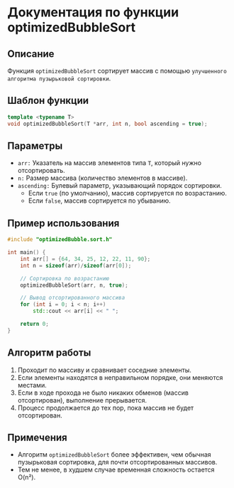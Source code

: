 # Документация по функции optimizedBubbleSort

## Описание

Функция `optimizedBubbleSort` сортирует массив с помощью `улучшенного алгоритма пузырьковой сортировки`.

## Шаблон функции

```cpp
template <typename T>
void optimizedBubbleSort(T *arr, int n, bool ascending = true);
```

## Параметры

- `arr:` Указатель на массив элементов типа `T`, который нужно отсортировать.
- `n:` Размер массива (количество элементов в массиве).
- `ascending:` Булевый параметр, указывающий порядок сортировки.
  - Если `true` (по умолчанию), массив сортируется по возрастанию.
  - Если `false`, массив сортируется по убыванию.

## Пример использования

```cpp
#include "optimizedBubble.sort.h"

int main() {
    int arr[] = {64, 34, 25, 12, 22, 11, 90};
    int n = sizeof(arr)/sizeof(arr[0]);

    // Сортировка по возрастанию
    optimizedBubbleSort(arr, n, true);

    // Вывод отсортированного массива
    for (int i = 0; i < n; i++)
        std::cout << arr[i] << " ";

    return 0;
}
```

## Алгоритм работы

1. Проходит по массиву и сравнивает соседние элементы.
2. Если элементы находятся в неправильном порядке, они меняются местами.
3. Если в ходе прохода не было никаких обменов (массив отсортирован), выполнение прерывается.
4. Процесс продолжается до тех пор, пока массив не будет отсортирован.

## Примечения

- Алгоритм `optimizedBubbleSort` более эффективен, чем обычная пузырьковая сортировка, для почти отсортированных массивов.
- Тем не менее, в худшем случае временная сложность остается O(n²).
